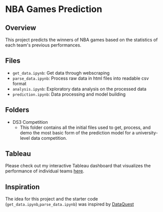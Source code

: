 # NBA Games Prediction

## Overview
This project predicts the winners of NBA games based on the statistics of each team's previous performances.

## Files
- `get_data.ipynb`: Get data through webscraping
- `parse_data.ipynb`: Process raw data in html files into readable csv format
- `analysis.ipynb`: Exploratory data analysis on the processed data
- `prediction.ipynb`: Data processing and model building

## Folders
- DS3 Competition
  - This folder contains all the initial files used to get, process, and demo the most basic form of the prediction model for a university-level data competition.
 
## Tableau
Please check out my interactive Tableau dashboard that visualizes the performance of individual teams [here](https://public.tableau.com/app/profile/anaqi.amir/viz/NBA_17222038331080/SeasonStatistics).

## Inspiration
The idea for this project and the starter code (`get_data.ipynb`,`parse_data.ipynb`) was inspired by [DataQuest](https://github.com/dataquestio/project-walkthroughs/tree/master/nba_games)
